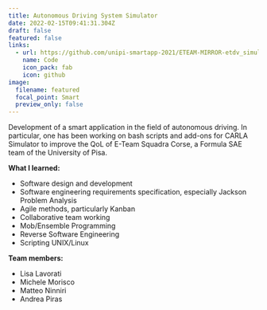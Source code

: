 ```yaml
---
title: Autonomous Driving System Simulator
date: 2022-02-15T09:41:31.304Z
draft: false
featured: false
links:
  - url: https://github.com/unipi-smartapp-2021/ETEAM-MIRROR-etdv_simulator/tree/develop
    name: Code
    icon_pack: fab
    icon: github
image:
  filename: featured
  focal_point: Smart
  preview_only: false
---
```

Development of a smart application in the field of autonomous driving. In particular, one has been working on bash scripts and add-ons for CARLA Simulator to improve the QoL of E-Team Squadra Corse, a Formula SAE team of the University of Pisa.



**What I learned:**

* Software design and development
* Software engineering requirements specification, especially Jackson Problem Analysis
* Agile methods, particularly Kanban
* Collaborative team working 
* Mob/Ensemble Programming
* Reverse Software Engineering 
* Scripting UNIX/Linux

**Team members:**

* Lisa Lavorati
* Michele Morisco
* Matteo Ninniri
* Andrea Piras